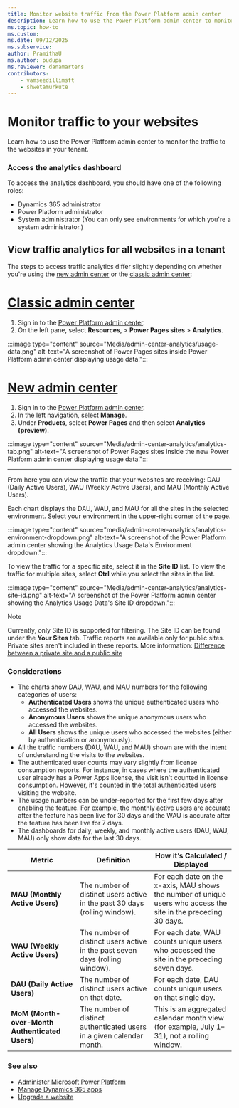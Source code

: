```yaml
---
title: Monitor website traffic from the Power Platform admin center
description: Learn how to use the Power Platform admin center to monitor the traffic to the websites in your tenant.
ms.topic: how-to
ms.custom: 
ms.date: 09/12/2025
ms.subservice:
author: PramithaU
ms.author: pudupa
ms.reviewer: danamartens
contributors:
    - vamseedillimsft
    - shwetamurkute
---
```


# Monitor traffic to your websites

Learn how to use the Power Platform admin center to monitor the traffic to the websites in your tenant. 

### Access the analytics dashboard

To access the analytics dashboard, you should have one of the following roles:

- Dynamics 365 administrator
- Power Platform administrator
- System administrator (You can only see environments for which you're a system administrator.)

## View traffic analytics for all websites in a tenant

The steps to access traffic analytics differ slightly depending on whether you're using the [new admin center](new-admin-overview.md) or the [classic admin center](admin-overview.md):

# [Classic admin center](#tab/classic)

1. Sign in to the [Power Platform admin center](https://admin.powerplatform.microsoft.com/).
1. On the left pane, select **Resources**, > **Power Pages sites** > **Analytics**.

:::image type="content" source="Media/admin-center-analytics/usage-data.png" alt-text="A screenshot of Power Pages sites inside Power Platform admin center displaying usage data.":::

# [New admin center](#tab/new)

1. Sign in to the [Power Platform admin center](https://admin.powerplatform.microsoft.com/).
1. In the left navigation, select **Manage**.
1. Under **Products**, select **Power Pages** and then select **Analytics (preview)**.

:::image type="content" source="Media/admin-center-analytics/analytics-tab.png" alt-text="A screenshot of Power Pages sites inside the new Power Platform admin center displaying usage data.":::

---

From here you can view the traffic that your websites are receiving: DAU (Daily Active Users), WAU (Weekly Active Users), and MAU (Monthly Active Users).

Each chart displays the DAU, WAU, and MAU for all the sites in the selected environment. Select your environment in the upper-right corner of the page.

:::image type="content" source="media/admin-center-analytics/analytics-environment-dropdown.png" alt-text="A screenshot of the Power Platform admin center showing the Analytics Usage Data's Environment dropdown.":::

To view the traffic for a specific site, select it in the **Site ID** list. To view the traffic for multiple sites, select **Ctrl** while you select the sites in the list.

:::image type="content" source="Media/admin-center-analytics/analytics-site-id.png" alt-text="A screenshot of the Power Platform admin center showing the Analytics Usage Data's Site ID dropdown.":::

>[!NOTE]
> Currently, only Site ID is supported for filtering. The Site ID can be found under the **Your Sites** tab.
> Traffic reports are available only for public sites. Private sites aren't included in these reports. More information: [Difference between a private site and a public site](../security/site-visibility.md#difference-between-a-private-site-and-a-public-site)

### Considerations

- The charts show DAU, WAU, and MAU numbers for the following categories of users:
    - **Authenticated Users** shows the unique authenticated users who accessed the websites.
    - **Anonymous Users** shows the unique anonymous users who accessed the websites.
    - **All Users** shows the unique users who accessed the websites (either by authentication or anonymously).
- All the traffic numbers (DAU, WAU, and MAU) shown are with the intent of understanding the visits to the websites. 
- The authenticated user counts may vary slightly from license consumption reports. For instance, in cases where the authenticated user already has a Power Apps license, the visit isn't counted in license consumption. However, it's counted in the total authenticated users visiting the website.
- The usage numbers can be under-reported for the first few days after enabling the feature. For example, the monthly active users are accurate after the feature has been live for 30 days and the WAU is accurate after the feature has been live for 7 days.
- The dashboards for daily, weekly, and monthly active users (DAU, WAU, MAU) only show data for the last 30 days.

| Metric    | Definition              | How it’s Calculated / Displayed          | 
|-----------|-------------------------|------------------------------------------|
| **MAU (Monthly Active Users)**  | The number of distinct users active in the past 30 days (rolling window). | For each date on the x-axis, MAU shows the number of unique users who access the site in the preceding 30 days.   | 
| **WAU (Weekly Active Users)**   | The number of distinct users active in the past seven days (rolling window).  | For each date, WAU counts unique users who accessed the site in the preceding seven days.            | 
| **DAU (Daily Active Users)**    | The number of distinct users active on that date.   | For each date, DAU counts unique users on that single day.  | 
| **MoM (Month-over-Month Authenticated Users)** | The number of distinct authenticated users in a given calendar month. | This is an aggregated calendar month view (for example, July 1–31), not a rolling window.          |

### See also

- [Administer Microsoft Power Platform](/power-platform/admin/admin-documentation)
- [Manage Dynamics 365 apps](/power-platform/admin/manage-apps)  
- [Upgrade a website](upgrade-site.md)
